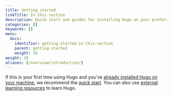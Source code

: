 ```yaml
---
title: Getting started
linkTitle: In this section
description: Quick start and guides for installing Hugo on your preferred operating system.
categories: []
keywords: []
menu:
  docs:
    identifier: getting-started-in-this-section
    parent: getting-started
    weight: 10
weight: 10
aliases: [/overview/introduction/]
---
```


If this is your first time using Hugo and you've [already installed Hugo on your machine][installed], we recommend the [quick start]. You can also use [external learning resources] to learn Hugo.

[installed]: /installation/
[quick start]: /getting-started/quick-start/
[external learning resources]: /getting-started/external-learning-resources/

